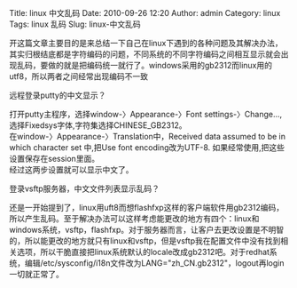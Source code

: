 Title: linux 中文乱码
Date: 2010-09-26 12:20
Author: admin
Category: linux
Tags: linux 乱码
Slug: linux-中文乱码

开这篇文章主要目的是来总结一下自己在linux下遇到的各种问题及其解决办法，其实归根结底都是字符编码的问题，不同系统的不同字符编码之间相互显示就会出现乱码，要做的就是把编码统一就行了。windows采用的gb2312而linux用的utf8，所以两者之间经常出现编码不一致

远程登录putty的中文显示？

打开putty主程序，选择window-〉Appearance-〉Font
settings-〉Change...,选择Fixedsys字体,字符集选择CHINESE\_GB2312。  
在window-〉Appearance-〉Translation中，Received data assumed to be in
which character set 中,把Use font encoding改为UTF-8.
如果经常使用,把这些设置保存在session里面。  
经过这两步设置就可以显示中文了。

登录vsftp服务器，中文文件列表显示乱码？

还是一开始提到了，linux用uft8而想flashfxp这样的客户端软件用gb2312编码，所以产生乱码。至于解决办法可以这样考虑能更改的地方有四个：linux和windows系统，vsftp，flashfxp。对于服务器而言，让客户去更改设置是不明智的，所以能更改的地方就只有linux和vsftp，但是vsftp我在配置文件中没有找到相关选项，所以干脆直接把linux系统默认的locale改成gb2312吧。对于redhat系统，编辑/etc/sysconfig/i18n文件改为LANG="zh\_CN.gb2312"，logout再login一切就正常了。
